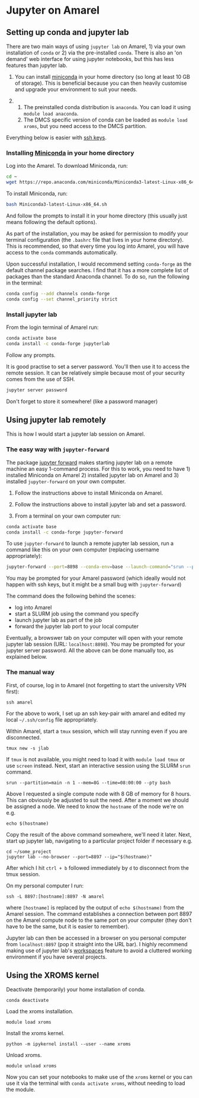 # Jupyter on Amarel


## Setting up conda and jupyter lab

There are two main ways of using `jupyter lab` on Amarel, 1) via your own installation of `conda` or 2) via the pre-installed `conda`. There is also an 'on demand' web interface for using jupyter notebooks, but this has less features than jupyter lab. 

1. You can install [miniconda](https://docs.conda.io/en/latest/miniconda.html) in your home directory (so long at least 10 GB of storage). This is beneficial because you can then heavily customise and upgrade your environment to suit your needs. 

2.  1. The preinstalled conda distribution is `anaconda`. You can load it using `module load anaconda`. 
    2. The DMCS specific version of conda can be loaded as `module load xroms`, but you need access to the DMCS partition. 


Everything below is easier with [ssh keys](easy_amarel.md). 

### Installing [Miniconda](https://docs.conda.io/en/latest/miniconda.html) in your home directory

Log into the Amarel. To download Miniconda, run:

```bash
cd ~
wget https://repo.anaconda.com/miniconda/Miniconda3-latest-Linux-x86_64.sh
```

To install Miniconda, run:

```bash
bash Miniconda3-latest-Linux-x86_64.sh
```

And follow the prompts to install it in your home directory (this usually just means following the default options).

As part of the installation, you may be asked for permission to modify your terminal configuration (the `.bashrc` file that lives in your home directory). This is recommended, so that every time you log into Amarel, you will have access to the `conda` commands automatically.

Upon successful installation, I would recommend setting `conda-forge` as the default channel package searches. I find that it has a more complete list of packages than the standard Anaconda channel. To do so, run the following in the terminal:

```bash
conda config --add channels conda-forge
conda config --set channel_priority strict
```

### Install jupyter lab

From the login terminal of Amarel run:

```bash
conda activate base
conda install -c conda-forge jupyterlab
```

Follow any prompts. 

It is good practise to set a server password. You'll then use it to access the remote session. It can be relatively simple because most of your security comes from the use of SSH. 

```bash
jupyter server password
```

Don't forget to store it somewhere! (like a password manager)

## Using jupyter lab remotely

This is how I would start a jupyter lab session on Amarel.

### The easy way with `jupyter-forward`

The package [jupyter forward](https://github.com/NCAR/jupyter-forward) makes starting jupyter lab on a remote machine an easy 1-command process. For this to work, you need to have 1) installed Miniconda on Amarel 2) installed jupyter lab on Amarel and 3) installed `jupyter-forward` on your own computer. 

1. Follow the instructions above to install Miniconda on Amarel. 

2. Follow the instructions above to install jupyter lab and set a password.

3. From a terminal on your own computer run:

```bash
conda activate base
conda install -c conda-forge jupyter-forward
```

To use `jupyter-forward` to launch a remote jupyter lab session, run a command like this on your own computer (replacing username appropriately):

```bash
jupyter-forward --port=8898 --conda-env=base --launch-command="srun --partition=main --mem=8000 --time=4:00:00" [username]@amarel.rutgers.edu
```

You may be prompted for your Amarel password (which ideally would not happen with ssh keys, but it might be a small bug with `jupyter-forward`)

The command does the following behind the scenes:
* log into Amarel
* start a SLURM job using the command you specify
* launch jupyter lab as part of the job
* forward the jupyter lab port to your local computer

Eventually, a browswer tab on your computer will open with your remote jupyter lab session (URL: `localhost:8898`). You may be prompted for your jupyter server password. All the above can be done manually too, as explained below. 

### The manual way

First, of course, log in to Amarel (not forgetting to start the university VPN first): 

    ssh amarel
    
For the above to work, I set up an ssh key-pair with amarel and edited my local `~/.ssh/config` file appropriately. 

Within Amarel, start a `tmux` session, which will stay running even if you are disconnected.

    tmux new -s jlab
    
If `tmux` is not available, you might need to load it with `module load tmux` or use `screen` instead. Next, start an interactive session using the SLURM `srun` command.
    
    srun --partition=main -n 1 --mem=8G --time=08:00:00 --pty bash
    
Above I requested a single compute node with 8 GB of memory for 8 hours. This can obviously be adjusted to suit the need. After a moment we should be assigned a node. We need to know the `hostname` of the node we're on e.g.
    
    echo $(hostname)
    
Copy the result of the above command somewhere, we'll need it later. Next, start up jupyter lab, navigating to a particular project folder if necessary e.g.

    cd ~/some_project
    jupyter lab --no-browser --port=8897 --ip="$(hostname)"
    
After which I hit `ctrl + b` followed immediately by `d` to disconnect from the tmux session.
    
On my personal computer I run:

    ssh -L 8897:[hostname]:8897 -N amarel
    
where `[hostname]` is replaced by the output of `echo $(hostname)` from the Amarel session. The command establishes a connection between port 8897 on the Amarel compute node to the same port on your computer (they don't have to be the same, but it is easier to remember). 

Jupyter lab can then be accessed in a browser on you personal computer from `localhost:8897` (pop it straight into the URL bar). I highly recommend making use of jupyter lab's [workspaces](https://jupyterlab.readthedocs.io/en/stable/user/urls.html) feature to avoid a cluttered working environment if you have several projects.

## Using the XROMS kernel

Deactivate (temporarily) your home installation of conda.

    conda deactivate
    
Load the xroms installation.
    
    module load xroms
    
Install the xroms kernel.    

    python -m ipykernel install --user --name xroms
    
Unload xroms.

    module unload xroms
    
Now you can set your notebooks to make use of the `xroms` kernel or you can use it via the terminal with `conda activate xroms`, without needing to load the module. 